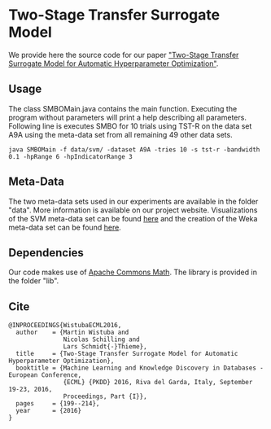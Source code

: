 # Two-Stage Transfer Surrogate Model
We provide here the source code for our paper ["Two-Stage Transfer Surrogate Model for Automatic Hyperparameter Optimization"](https://www.ismll.uni-hildesheim.de/pub/pdfs/wistuba_et_al_ECML_2016.pdf).

## Usage
The class SMBOMain.java contains the main function.
Executing the program without parameters will print a help describing all parameters.
Following line is executes SMBO for 10 trials using TST-R on the data set A9A using the meta-data set from all remaining 49 other data sets.
```
java SMBOMain -f data/svm/ -dataset A9A -tries 10 -s tst-r -bandwidth 0.1 -hpRange 6 -hpIndicatorRange 3
```

## Meta-Data
The two meta-data sets used in our experiments are available in the folder "data". More information is available on our project website. Visualizations of the SVM meta-data set can be found [here](http://www.hylap.org/meta_data/svm/) and the creation of the Weka meta-data set can be found [here](http://www.hylap.org/meta_data/weka/).

## Dependencies
Our code makes use of [Apache Commons Math](https://commons.apache.org/proper/commons-math/). The library is provided in the folder "lib".

## Cite
```
@INPROCEEDINGS{WistubaECML2016,
  author    = {Martin Wistuba and
               Nicolas Schilling and
               Lars Schmidt{-}Thieme},
  title     = {Two-Stage Transfer Surrogate Model for Automatic Hyperparameter Optimization},
  booktitle = {Machine Learning and Knowledge Discovery in Databases - European Conference,
               {ECML} {PKDD} 2016, Riva del Garda, Italy, September 19-23, 2016,
               Proceedings, Part {I}},
  pages     = {199--214},
  year      = {2016}
}
```
